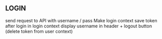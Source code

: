 ## LOGIN

send request to API with username / pass
Make login context
save token after login in login context
display username in header + logout button (delete token from user context)
